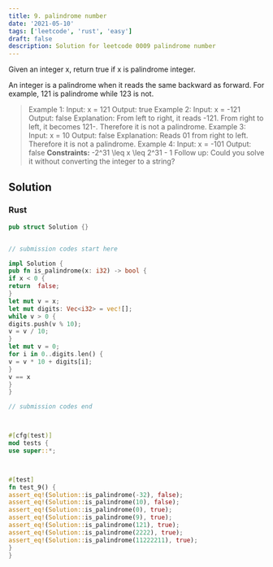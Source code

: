 ```yaml
---
title: 9. palindrome number
date: '2021-05-10'
tags: ['leetcode', 'rust', 'easy']
draft: false
description: Solution for leetcode 0009 palindrome number
---
```




Given an integer x, return true if x is palindrome integer.

An integer is a palindrome when it reads the same backward as forward. For example, 121 is palindrome while 123 is not.



>   Example 1:
>   Input: x <TeX>=</TeX> 121
>   Output: true
>   Example 2:
>   Input: x <TeX>=</TeX> -121
>   Output: false
>   Explanation: From left to right, it reads -121. From right to left, it becomes 121-. Therefore it is not a palindrome.
>   Example 3:
>   Input: x <TeX>=</TeX> 10
>   Output: false
>   Explanation: Reads 01 from right to left. Therefore it is not a palindrome.
>   Example 4:
>   Input: x <TeX>=</TeX> -101
>   Output: false
**Constraints:**
>   	-2^31 <TeX>\leq</TeX> x <TeX>\leq</TeX> 2^31 - 1
>   Follow up: Could you solve it without converting the integer to a string?


## Solution


### Rust
```rust
pub struct Solution {}


// submission codes start here

impl Solution {
pub fn is_palindrome(x: i32) -> bool {
if x < 0 {
return  false;
}
let mut v = x;
let mut digits: Vec<i32> = vec![];
while v > 0 {
digits.push(v % 10);
v = v / 10;
}
let mut v = 0;
for i in 0..digits.len() {
v = v * 10 + digits[i];
}
v == x
}
}

// submission codes end



#[cfg(test)]
mod tests {
use super::*;



#[test]
fn test_9() {
assert_eq!(Solution::is_palindrome(-32), false);
assert_eq!(Solution::is_palindrome(10), false);
assert_eq!(Solution::is_palindrome(0), true);
assert_eq!(Solution::is_palindrome(9), true);
assert_eq!(Solution::is_palindrome(121), true);
assert_eq!(Solution::is_palindrome(2222), true);
assert_eq!(Solution::is_palindrome(11222211), true);
}
}

```
